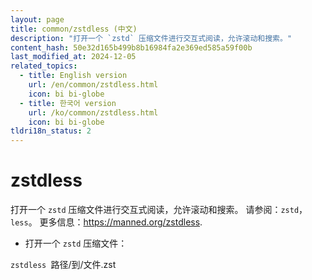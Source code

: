 ```yaml
---
layout: page
title: common/zstdless (中文)
description: "打开一个 `zstd` 压缩文件进行交互式阅读，允许滚动和搜索。"
content_hash: 50e32d165b499b8b16984fa2e369ed585a59f00b
last_modified_at: 2024-12-05
related_topics:
  - title: English version
    url: /en/common/zstdless.html
    icon: bi bi-globe
  - title: 한국어 version
    url: /ko/common/zstdless.html
    icon: bi bi-globe
tldri18n_status: 2
---
```

# zstdless

打开一个 `zstd` 压缩文件进行交互式阅读，允许滚动和搜索。
请参阅：`zstd`，`less`。
更多信息：<https://manned.org/zstdless>.

- 打开一个 `zstd` 压缩文件：

`zstdless `<span class="tldr-var badge badge-pill bg-dark-lm bg-white-dm text-white-lm text-dark-dm font-weight-bold">路径/到/文件.zst</span>
